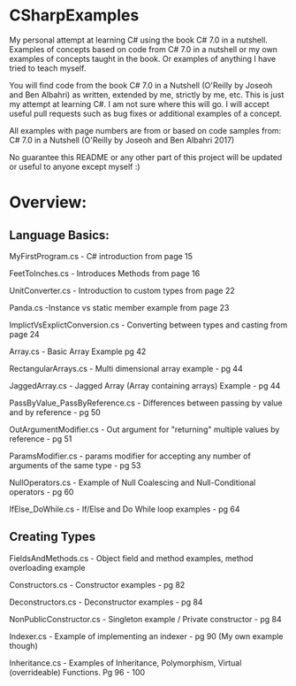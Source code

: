 # CSharpExamples
My personal attempt at learning C# using the book C# 7.0 in a nutshell. Examples of concepts based on code from C# 7.0 in a nutshell or my own examples of concepts taught in the book. Or examples of anything I have tried to teach myself.

You will find code from the book C# 7.0 in a Nutshell (O'Reilly by Joseoh and Ben Albahri) as written, extended by me, strictly by me, etc. This is just my attempt at learning C#. I am not sure where this will go. I will accept useful pull requests such as bug fixes or additional examples of a concept.

All examples with page numbers are from or based on code samples from:
C# 7.0 in a Nutshell (O'Reilly by Joseoh and Ben Albahri 2017)

No guarantee this README or any other part of this project will be updated or useful to anyone except myself :)

# Overview:
Language Basics:
----------------

MyFirstProgram.cs - C# introduction from page 15 

FeetToInches.cs - Introduces Methods from page 16

UnitConverter.cs - Introduction to custom types from page 22

Panda.cs -Instance vs static member example from page 23

ImplictVsExplictConversion.cs - Converting between types and casting from page 24

Array.cs - Basic Array Example pg 42

RectangularArrays.cs - Multi dimensional array example - pg 44

JaggedArray.cs - Jagged Array (Array containing arrays) Example - pg 44

PassByValue_PassByReference.cs - Differences between passing by value and by reference - pg 50

OutArgumentModifier.cs - Out argument for "returning" multiple values by reference - pg 51

ParamsModifier.cs - params modifier for accepting any number of arguments of the same type - pg 53

NullOperators.cs - Example of Null Coalescing and Null-Conditional operators - pg 60

IfElse_DoWhile.cs - If/Else and Do While loop examples - pg 64

Creating Types
--------------

FieldsAndMethods.cs - Object field and method examples, method overloading example

Constructors.cs - Constructor examples - pg 82

Deconstructors.cs - Deconstructor examples - pg 84

NonPublicConstructor.cs - Singleton example / Private constructor - pg 84

Indexer.cs - Example of implementing an indexer - pg 90 (My own example though)

Inheritance.cs - Examples of Inheritance, Polymorphism, Virtual (overrideable) Functions. Pg 96 - 100
